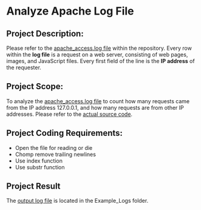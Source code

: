 # Analyze Apache Log File

## Project Description:
Please refer to the [apache_access.log file](https://github.com/duncanchua91/Analyze-Apache-Log-File/blob/93fb6932282185d91a28618cd12eecd2766a682b/Example_Logs/apache_access.log) within the repository. Every row within the **log file** is a request on a web server, consisting of web pages, images, and JavaScript files. Every first field of the line is the **IP address** of the requester.

## Project Scope:
To analyze the [apache_access.log file](https://github.com/duncanchua91/Analyze-Apache-Log-File/blob/93fb6932282185d91a28618cd12eecd2766a682b/Example_Logs/apache_access.log) to count how many requests came from the IP address 127.0.0.1, and how many requests are from other IP addresses. Please refer to the [actual source code](https://github.com/duncanchua91/Analyze-Apache-Log-File/blob/e32f0af6524556a82d16cb4bcbb935620f0b747c/analyze-apache-log-file.pl).

## Project Coding Requirements:
* Open the file for reading or die
* Chomp remove trailing newlines
* Use index function
* Use substr function

## Project Result
The [output log file](https://github.com/duncanchua91/Analyze-Apache-Log-File/blob/236a46f5de465de27b938db3d20cb509946c6207/Example_Logs/apache_access_log_output.log) is located in the Example_Logs folder.
